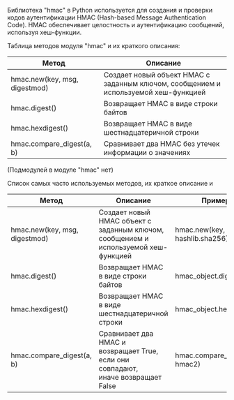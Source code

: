 <p>Библиотека "hmac" в Python используется для создания и проверки кодов аутентификации HMAC (Hash-based Message Authentication Code).
HMAC обеспечивает целостность и аутентификацию сообщений, используя хеш-функции.</p>
<p>Таблица методов модуля "hmac" и их краткого описания:</p>
<table>
<thead>
<tr>
<th>Метод</th>
<th>Описание</th>
</tr>
</thead>
<tbody>
<tr>
<td>hmac.new(key, msg, digestmod)</td>
<td>Создает новый объект HMAC с заданным ключом, сообщением и используемой хеш-функцией</td>
</tr>
<tr>
<td>hmac.digest()</td>
<td>Возвращает HMAC в виде строки байтов</td>
</tr>
<tr>
<td>hmac.hexdigest()</td>
<td>Возвращает HMAC в виде шестнадцатеричной строки</td>
</tr>
<tr>
<td>hmac.compare_digest(a, b)</td>
<td>Сравнивает два HMAC без утечек информации о значениях</td>
</tr>
</tbody>
</table>
<p>(Подмодулей в модуле "hmac" нет)</p>
<p>Список самых часто используемых методов, их краткое описание и</p>
<table>
<thead>
<tr>
<th>Метод</th>
<th>Описание</th>
<th>Пример кода</th>
</tr>
</thead>
<tbody>
<tr>
<td>hmac.new(key, msg, digestmod)</td>
<td>Создает новый HMAC объект с заданным ключом,<br>сообщением и используемой хеш-функцией</td>
<td>hmac.new(key, msg, hashlib.sha256)</td>
</tr>
<tr>
<td>hmac.digest()</td>
<td>Возвращает HMAC в виде строки байтов</td>
<td>hmac_object.digest()</td>
</tr>
<tr>
<td>hmac.hexdigest()</td>
<td>Возвращает HMAC в виде шестнадцатеричной строки</td>
<td>hmac_object.hexdigest()</td>
</tr>
<tr>
<td>hmac.compare_digest(a, b)</td>
<td>Сравнивает два HMAC и возвращает True, если они совпадают,<br>иначе возвращает False</td>
<td>hmac.compare_digest(hmac1, hmac2)</td>
</tr>
</tbody>
</table>